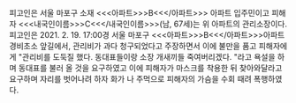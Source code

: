 피고인은 서울 마포구 소재 <<<아파트>>>B<<</아파트>>> 아파트 입주민이고 피해자 <<<내국인이름>>>C<<</내국인이름>>>(남, 67세)는 위 아파트의 관리소장이다.
피고인은 2021. 2. 19. 17:00경 서울 마포구 <<<아파트>>>B<<</아파트>>>아파트 경비초소 앞길에서, 관리비가 과다 청구되었다고 주장하면서 이에 불만을 품고 피해자에게 "관리비를 도둑질 했다. 동대표들이랑 소장 개새끼들 죽여버리겠다. "라고 욕설을 하며 동대표를 불러 올 것을 요구하였고 이에 피해자가 마스크를 착용한 뒤 찾아와달라고 요구하며 자리를 벗어나려 하자 화가 나 주먹으로 피해자의 가슴을 수회 때려 폭행하였다.